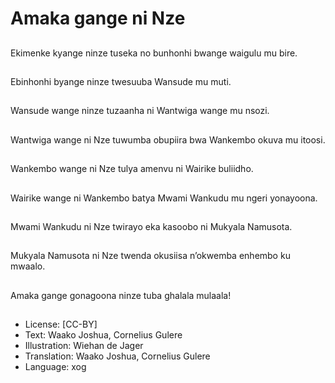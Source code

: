 # Amaka gange ni Nze

##
Ekimenke kyange ninze
tuseka no bunhonhi
bwange waigulu mu
bire.

##
Ebinhonhi byange ninze
twesuuba Wansude mu
muti.

##
Wansude wange ninze
tuzaanha ni Wantwiga
wange mu nsozi.

##
Wantwiga wange ni Nze
tuwumba obupiira bwa
Wankembo okuva mu
itoosi.

##
Wankembo wange ni
Nze tulya amenvu ni
Wairike buliidho.

##
Wairike wange ni
Wankembo
batya Mwami Wankudu
mu ngeri yonayoona.

##
Mwami Wankudu ni Nze
twirayo eka kasoobo ni
Mukyala Namusota.

##
Mukyala Namusota ni
Nze
twenda okusiisa
n’okwemba enhembo
ku mwaalo.

##
Amaka gange
gonagoona ninze
tuba ghalala mulaala!

##
* License: [CC-BY]
* Text: Waako Joshua, Cornelius Gulere
* Illustration: Wiehan de Jager
* Translation: Waako Joshua, Cornelius Gulere
* Language: xog
